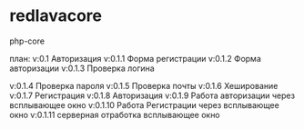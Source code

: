 # redlavacore
php-core

план:
v:0.1 Авторизация
v:0.1.1 Форма регистрации
v:0.1.2 Форма авторизации
v:0.1.3 Проверка логина

v:0.1.4 Проверка пароля
v:0.1.5 Проверка почты
v:0.1.6 Хеширование
v:0.1.7 Регистрация
v:0.1.8 Авторизация
v:0.1.9 Работа авторизации через всплывающее окно
v:0.1.10 Работа Регистрации через всплывающее окно
v:0.1.11 серверная отработка всплывающее окно
